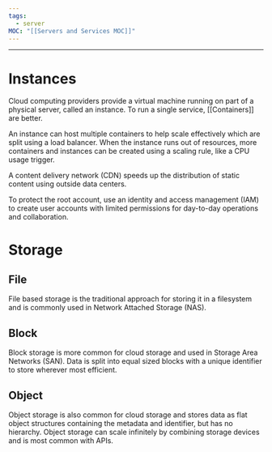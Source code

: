 ```yaml
---
tags:
  - server
MOC: "[[Servers and Services MOC]]"
---
```

-- --

# Instances

Cloud computing providers provide a virtual machine running on part of a physical server, called an instance. To run a single service, [[Containers]] are better.

An instance can host multiple containers to help scale effectively which are split using a load balancer. When the instance runs out of resources, more containers and instances can be created using a scaling rule, like a CPU usage trigger.

A content delivery network (CDN) speeds up the distribution of static content using outside data centers.

To protect the root account, use an identity and access management (IAM) to create user accounts with limited permissions for day-to-day operations and collaboration.

# Storage

## File

File based storage is the traditional approach for storing it in a filesystem and is commonly used in Network Attached Storage (NAS).

## Block 

Block storage is more common for cloud storage and used in Storage Area Networks (SAN). Data is split into equal sized blocks with a unique identifier to store wherever most efficient.

## Object

Object storage is also common for cloud storage and stores data as flat object structures containing the metadata and identifier, but has no hierarchy. Object storage can scale infinitely by combining storage devices and is most common with APIs.